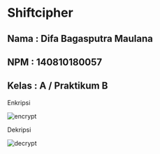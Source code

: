 # Shiftcipher
## Nama  : Difa Bagasputra Maulana
## NPM   : 140810180057
## Kelas : A / Praktikum B

Enkripsi


![encrypt](https://i.ibb.co/Bt4q506/Encrypt.png)

Dekripsi


![decrypt](https://i.ibb.co/47jLr3C/Decrypt.png)
